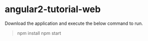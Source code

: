 # angular2-tutorial-web
Download the application and execute the below command to run.

> npm install
> npm start
